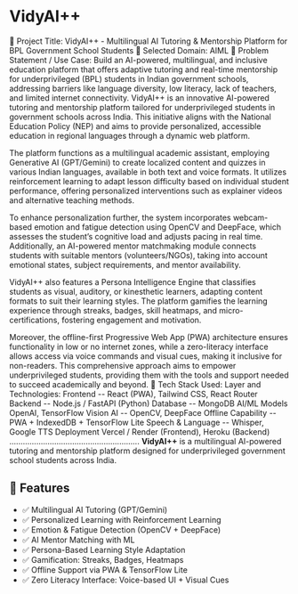 # VidyAI++
🔷 Project Title:
VidyAI++ - Multilingual AI Tutoring & Mentorship Platform for BPL Government School Students
🔷 Selected Domain:
AIML
🔷 Problem Statement / Use Case:
Build an AI-powered, multilingual, and inclusive education platform that offers adaptive tutoring and real-time mentorship for underprivileged (BPL) students in Indian government schools, addressing barriers like language diversity, low literacy, lack of teachers, and limited internet connectivity.
VidyAI++ is an innovative AI-powered tutoring and mentorship platform tailored for underprivileged students in government schools across India. This initiative aligns with the National Education Policy (NEP) and aims to provide personalized, accessible education in regional languages through a dynamic web platform.

The platform functions as a multilingual academic assistant, employing Generative AI (GPT/Gemini) to create localized content and quizzes in various Indian languages, available in both text and voice formats. It utilizes reinforcement learning to adapt lesson difficulty based on individual student performance, offering personalized interventions such as explainer videos and alternative teaching methods.

To enhance personalization further, the system incorporates webcam-based emotion and fatigue detection using OpenCV and DeepFace, which assesses the student’s cognitive load and adjusts pacing in real time. Additionally, an AI-powered mentor matchmaking module connects students with suitable mentors (volunteers/NGOs), taking into account emotional states, subject requirements, and mentor availability.

VidyAI++ also features a Persona Intelligence Engine that classifies students as visual, auditory, or kinesthetic learners, adapting content formats to suit their learning styles. The platform gamifies the learning experience through streaks, badges, skill heatmaps, and micro-certifications, fostering engagement and motivation.

Moreover, the offline-first Progressive Web App (PWA) architecture ensures functionality in low or no internet zones, while a zero-literacy interface allows access via voice commands and visual cues, making it inclusive for non-readers. This comprehensive approach aims to empower underprivileged students, providing them with the tools and support needed to succeed academically and beyond.
🔷 Tech Stack Used:
Layer	and Technologies:
Frontend --	React (PWA), Tailwind CSS, React Router
Backend --	Node.js / FastAPI (Python)
Database --	MongoDB
AI/ML Models	OpenAI, TensorFlow
Vision AI -- OpenCV, DeepFace
Offline Capability --	PWA + IndexedDB + TensorFlow Lite
Speech & Language --	Whisper, Google TTS
Deployment	Vercel / Render (Frontend), Heroku (Backend)
..........................................................
**VidyAI++** is a multilingual AI-powered tutoring and mentorship platform designed for underprivileged government school students across India.

## 🌟 Features

- ✅ Multilingual AI Tutoring (GPT/Gemini)
- ✅ Personalized Learning with Reinforcement Learning
- ✅ Emotion & Fatigue Detection (OpenCV + DeepFace)
- ✅ AI Mentor Matching with ML
- ✅ Persona-Based Learning Style Adaptation
- ✅ Gamification: Streaks, Badges, Heatmaps
- ✅ Offline Support via PWA & TensorFlow Lite
- ✅ Zero Literacy Interface: Voice-based UI + Visual Cues

